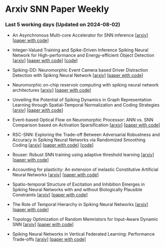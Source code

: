 # Arxiv SNN Paper Weekly


 ### **Last 5 working days (Updated on 2024-08-02)** 


- An Asynchronous Multi-core Accelerator for SNN inference [[arxiv](https://arxiv.org/abs/2407.20947)] [[paper with code](https://paperswithcode.com/paper/an-asynchronous-multi-core-accelerator-for)]

- Integer-Valued Training and Spike-Driven Inference Spiking Neural Network for High-performance and Energy-efficient Object Detection [[arxiv](https://arxiv.org/abs/2407.20708)] [[paper with code](https://paperswithcode.com/paper/integer-valued-training-and-spike-driven)] [[code](https://github.com/biclab/spikeyolo)]

- Spiking-DD: Neuromorphic Event Camera based Driver Distraction Detection with Spiking Neural Network [[arxiv](https://arxiv.org/abs/2407.20633)] [[paper with code](https://paperswithcode.com/paper/spiking-dd-neuromorphic-event-camera-based)]

- Neuromorphic on-chip reservoir computing with spiking neural network architectures [[arxiv](https://arxiv.org/abs/2407.20547)] [[paper with code](https://paperswithcode.com/paper/neuromorphic-on-chip-reservoir-computing-with)]

- Unveiling the Potential of Spiking Dynamics in Graph Representation Learning through Spatial-Temporal Normalization and Coding Strategies [[arxiv](https://arxiv.org/abs/2407.20508)] [[paper with code](https://paperswithcode.com/paper/unveiling-the-potential-of-spiking-dynamics)]

- Event-based Optical Flow on Neuromorphic Processor: ANN vs. SNN Comparison based on Activation Sparsification [[arxiv](https://arxiv.org/abs/2407.20421)] [[paper with code](https://paperswithcode.com/paper/event-based-optical-flow-on-neuromorphic)]

- RSC-SNN: Exploring the Trade-off Between Adversarial Robustness and Accuracy in Spiking Neural Networks via Randomized Smoothing Coding [[arxiv](https://arxiv.org/abs/2407.20099)] [[paper with code](https://paperswithcode.com/paper/rsc-snn-exploring-the-trade-off-between)] [[code](https://github.com/KemingWu/RSC-SNN)]

- Rouser: Robust SNN training using adaptive threshold learning [[arxiv](https://arxiv.org/abs/2407.19566)] [[paper with code](https://paperswithcode.com/paper/rouser-robust-snn-training-using-adaptive)]

- Accounting for plasticity: An extension of inelastic Constitutive Artificial Neural Networks [[arxiv](https://arxiv.org/abs/2407.19326)] [[paper with code](https://paperswithcode.com/paper/accounting-for-plasticity-an-extension-of)]

- Spatio-temporal Structure of Excitation and Inhibition Emerges in Spiking Neural Networks with and without Biologically Plausible Constraints [[arxiv](https://arxiv.org/abs/2407.18917)] [[paper with code](https://paperswithcode.com/paper/spatio-temporal-structure-of-excitation-and)]

- The Role of Temporal Hierarchy in Spiking Neural Networks [[arxiv](https://arxiv.org/abs/2407.18838)] [[paper with code](https://paperswithcode.com/paper/the-role-of-temporal-hierarchy-in-spiking)]

- Topology Optimization of Random Memristors for Input-Aware Dynamic SNN [[arxiv](https://arxiv.org/abs/2407.18625)] [[paper with code](https://paperswithcode.com/paper/topology-optimization-of-random-memristors)]

- Spiking Neural Networks in Vertical Federated Learning: Performance Trade-offs [[arxiv](https://arxiv.org/abs/2407.17672)] [[paper with code](https://paperswithcode.com/paper/spiking-neural-networks-in-vertical-federated)]


